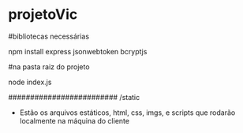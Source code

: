 # projetoVic

#bibliotecas necessárias

npm install express jsonwebtoken bcryptjs

#na pasta raiz do projeto

node index.js 


#########################
/static
- Estão os arquivos estáticos, html, css, imgs, e scripts que rodarão localmente na máquina do cliente


